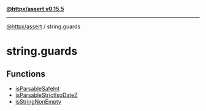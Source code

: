 [**@httpx/assert v0.15.5**](../README.md)

***

[@httpx/assert](../README.md) / string.guards

# string.guards

## Functions

- [isParsableSafeInt](functions/isParsableSafeInt.md)
- [isParsableStrictIsoDateZ](functions/isParsableStrictIsoDateZ.md)
- [isStringNonEmpty](functions/isStringNonEmpty.md)
